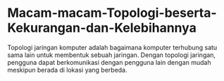 # Macam-macam-Topologi-beserta-Kekurangan-dan-Kelebihannya
Topologi jaringan komputer adalah bagaimana komputer terhubung satu sama lain untuk membentuk sebuah jaringan. Dengan topologi jaringan, pengguna dapat berkomunikasi dengan pengguna lain dengan mudah meskipun berada di lokasi yang berbeda.
